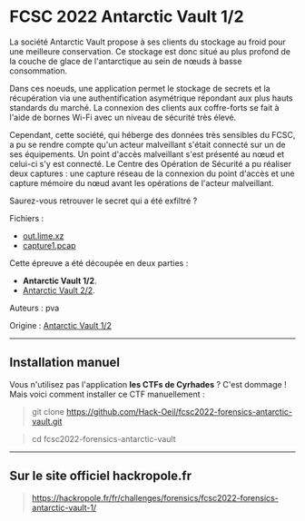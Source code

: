 # FCSC 2022 Antarctic Vault 1/2

La société Antarctic Vault propose à ses clients du stockage au froid pour une meilleure conservation. 
Ce stockage est donc situé au plus profond de la couche de glace de l'antarctique au sein de nœuds à basse consommation.

Dans ces noeuds, une application permet le stockage de secrets et la récupération via une authentification asymétrique 
répondant aux plus hauts standards du marché. La connexion des clients aux coffre-forts se fait à l'aide de bornes Wi-Fi 
avec un niveau de sécurité très élevé.

Cependant, cette société, qui héberge des données très sensibles du FCSC, a pu se rendre compte qu'un acteur malveillant
s'était connecté sur un de ses équipements. Un point d'accès malveillant s'est présenté au nœud et celui-ci s'y est connecté.
Le Centre des Opération de Sécurité a pu réaliser deux captures : une capture réseau de la connexion du point d'accès et une
 capture mémoire du nœud avant les opérations de l'acteur malveillant.

Saurez-vous retrouver le secret qui a été exfiltré ?

Fichiers :
- [out.lime.xz](out.lime.xz)
- [capture1.pcap](capture1.pcap)


Cette épreuve a été découpée en deux parties :
- **Antarctic Vault 1/2**.
- [Antarctic Vault 2/2](README_2_2.md).


Auteurs : pva

Origine : [Antarctic Vault 1/2](https://hackropole.fr/fr/challenges/forensics/fcsc2022-forensics-antarctic-vault-1/)


-----------

## Installation manuel
Vous n'utilisez pas l'application **les CTFs de Cyrhades** ? C'est dommage !
Mais voici comment installer ce CTF manuellement :

> git clone https://github.com/Hack-Oeil/fcsc2022-forensics-antarctic-vault.git

> cd fcsc2022-forensics-antarctic-vault


-----------

## Sur le site officiel hackropole.fr
> https://hackropole.fr/fr/challenges/forensics/fcsc2022-forensics-antarctic-vault-1/